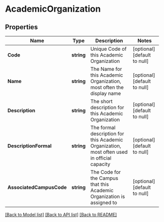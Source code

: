 # AcademicOrganization

## Properties
Name | Type | Description | Notes
------------ | ------------- | ------------- | -------------
**Code** | **string** | Unique Code of this Academic Organization | [optional] [default to null]
**Name** | **string** | The Name for this Academic Organization, most often the display name | [optional] [default to null]
**Description** | **string** | The short description for this Academic Organization | [optional] [default to null]
**DescriptionFormal** | **string** | The formal description for this Academic Organization, most often used in official capacity | [optional] [default to null]
**AssociatedCampusCode** | **string** | The Code for the Campus that this Academic Organization is assigned to | [optional] [default to null]

[[Back to Model list]](../README.md#documentation-for-models) [[Back to API list]](../README.md#documentation-for-api-endpoints) [[Back to README]](../README.md)

